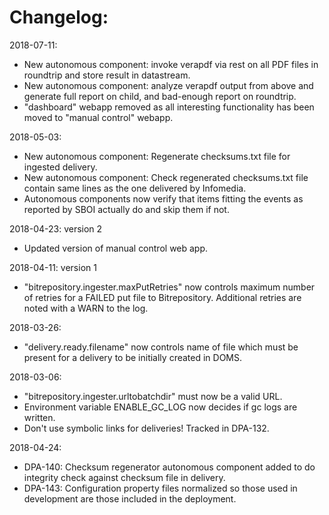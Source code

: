 Changelog:
===

2018-07-11:

* New autonomous component: invoke verapdf via rest on all PDF files in roundtrip and store result in datastream.
* New autonomous component: analyze verapdf output from above and generate full report on child, and bad-enough report on roundtrip.
* "dashboard" webapp removed as all interesting functionality has been moved to "manual control" webapp.

2018-05-03:

* New autonomous component: Regenerate checksums.txt file for ingested delivery.
* New autonomous component: Check regenerated checksums.txt file contain same lines as the one delivered by Infomedia.
* Autonomous components now verify that items fitting the events as reported by SBOI actually do and skip them if not. 

2018-04-23:  version 2

* Updated version of manual control web app.

2018-04-11:  version 1

* "bitrepository.ingester.maxPutRetries" now controls maximum number of retries
   for a FAILED put file to Bitrepository.  Additional retries are noted with
   a WARN to the log.

2018-03-26:

* "delivery.ready.filename" now controls name of file which must be
  present for a delivery to be initially created in DOMS.

2018-03-06:

* "bitrepository.ingester.urltobatchdir" must now be a valid URL.
* Environment variable ENABLE_GC_LOG now decides if gc logs are written.
* Don't use symbolic links for deliveries!  Tracked in DPA-132.

2018-04-24:

* DPA-140: Checksum regenerator autonomous component added to do integrity check against
checksum file in delivery.
* DPA-143: Configuration property files normalized so those used in development are those included in the deployment.

